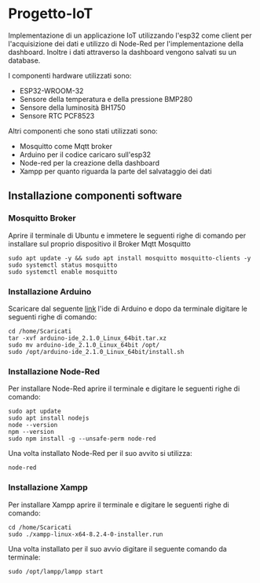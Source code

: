 # Progetto-IoT
Implementazione di un applicazione IoT utilizzando l'esp32 come client per l'acquisizione dei dati e utilizzo di Node-Red per l'implementazione della dashboard. Inoltre i dati attraverso la dashboard vengono salvati su un database.

I componenti hardware utilizzati sono:
* ESP32-WROOM-32
* Sensore della temperatura e della pressione BMP280
* Sensore della luminosità BH1750
* Sensore RTC PCF8523


Altri componenti che sono stati utilizzati sono:
* Mosquitto come Mqtt broker
* Arduino per il codice caricaro sull'esp32
* Node-red per la creazione della dashboard
* Xampp per quanto riguarda la parte del salvataggio dei dati

## Installazione componenti software
### Mosquitto Broker
Aprire il terminale di Ubuntu e immetere le seguenti righe di comando per installare sul proprio dispositivo il Broker Mqtt Mosquitto
```
sudo apt update -y && sudo apt install mosquitto mosquitto-clients -y
sudo systemctl status mosquitto
sudo systemctl enable mosquitto
```
### Installazione Arduino
Scaricare dal seguente [link](https://support.arduino.cc/hc/en-us/articles/360019833020-Download-and-install-Arduino-IDE) l'ide di Arduino e dopo da terminale digitare le seguenti righe di comando:
```
cd /home/Scaricati
tar -xvf arduino-ide_2.1.0_Linux_64bit.tar.xz
sudo mv arduino-ide_2.1.0_Linux_64bit /opt/
sudo /opt/arduino-ide_2.1.0_Linux_64bit/install.sh
```
### Installazione Node-Red
Per installare Node-Red aprire il terminale e digitare le seguenti righe di comando:
```
sudo apt update
sudo apt install nodejs
node --version
npm --version
sudo npm install -g --unsafe-perm node-red
```
Una volta installato Node-Red per il suo avvito si utilizza:
```
node-red
```
### Installazione Xampp
Per installare Xampp aprire il terminale e digitare le seguenti righe di comando:
```
cd /home/Scaricati
sudo ./xampp-linux-x64-8.2.4-0-installer.run
```
Una volta installato per il suo avvio digitare il seguente comando da terminale:
```
sudo /opt/lampp/lampp start
```

  
  
